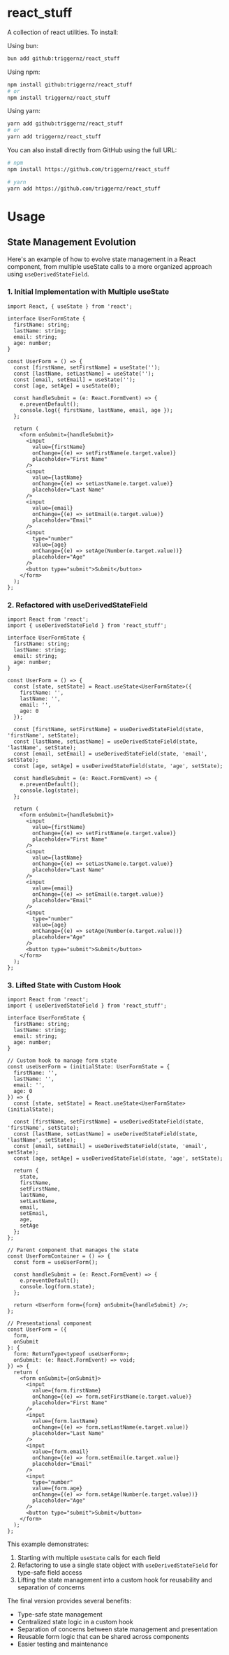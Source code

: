# react_stuff

A collection of react utilities. To install:

Using bun:
```bash
bun add github:triggernz/react_stuff
```

Using npm:
```bash
npm install github:triggernz/react_stuff
# or
npm install triggernz/react_stuff
```

Using yarn:
```bash
yarn add github:triggernz/react_stuff
# or
yarn add triggernz/react_stuff
```

You can also install directly from GitHub using the full URL:
```bash
# npm
npm install https://github.com/triggernz/react_stuff

# yarn
yarn add https://github.com/triggernz/react_stuff
```

# Usage

## State Management Evolution

Here's an example of how to evolve state management in a React component, from multiple useState calls to a more organized approach using `useDerivedStateField`.

### 1. Initial Implementation with Multiple useState

```tsx
import React, { useState } from 'react';

interface UserFormState {
  firstName: string;
  lastName: string;
  email: string;
  age: number;
}

const UserForm = () => {
  const [firstName, setFirstName] = useState('');
  const [lastName, setLastName] = useState('');
  const [email, setEmail] = useState('');
  const [age, setAge] = useState(0);

  const handleSubmit = (e: React.FormEvent) => {
    e.preventDefault();
    console.log({ firstName, lastName, email, age });
  };

  return (
    <form onSubmit={handleSubmit}>
      <input
        value={firstName}
        onChange={(e) => setFirstName(e.target.value)}
        placeholder="First Name"
      />
      <input
        value={lastName}
        onChange={(e) => setLastName(e.target.value)}
        placeholder="Last Name"
      />
      <input
        value={email}
        onChange={(e) => setEmail(e.target.value)}
        placeholder="Email"
      />
      <input
        type="number"
        value={age}
        onChange={(e) => setAge(Number(e.target.value))}
        placeholder="Age"
      />
      <button type="submit">Submit</button>
    </form>
  );
};
```

### 2. Refactored with useDerivedStateField

```tsx
import React from 'react';
import { useDerivedStateField } from 'react_stuff';

interface UserFormState {
  firstName: string;
  lastName: string;
  email: string;
  age: number;
}

const UserForm = () => {
  const [state, setState] = React.useState<UserFormState>({
    firstName: '',
    lastName: '',
    email: '',
    age: 0
  });

  const [firstName, setFirstName] = useDerivedStateField(state, 'firstName', setState);
  const [lastName, setLastName] = useDerivedStateField(state, 'lastName', setState);
  const [email, setEmail] = useDerivedStateField(state, 'email', setState);
  const [age, setAge] = useDerivedStateField(state, 'age', setState);

  const handleSubmit = (e: React.FormEvent) => {
    e.preventDefault();
    console.log(state);
  };

  return (
    <form onSubmit={handleSubmit}>
      <input
        value={firstName}
        onChange={(e) => setFirstName(e.target.value)}
        placeholder="First Name"
      />
      <input
        value={lastName}
        onChange={(e) => setLastName(e.target.value)}
        placeholder="Last Name"
      />
      <input
        value={email}
        onChange={(e) => setEmail(e.target.value)}
        placeholder="Email"
      />
      <input
        type="number"
        value={age}
        onChange={(e) => setAge(Number(e.target.value))}
        placeholder="Age"
      />
      <button type="submit">Submit</button>
    </form>
  );
};
```

### 3. Lifted State with Custom Hook

```tsx
import React from 'react';
import { useDerivedStateField } from 'react_stuff';

interface UserFormState {
  firstName: string;
  lastName: string;
  email: string;
  age: number;
}

// Custom hook to manage form state
const useUserForm = (initialState: UserFormState = {
  firstName: '',
  lastName: '',
  email: '',
  age: 0
}) => {
  const [state, setState] = React.useState<UserFormState>(initialState);

  const [firstName, setFirstName] = useDerivedStateField(state, 'firstName', setState);
  const [lastName, setLastName] = useDerivedStateField(state, 'lastName', setState);
  const [email, setEmail] = useDerivedStateField(state, 'email', setState);
  const [age, setAge] = useDerivedStateField(state, 'age', setState);

  return {
    state,
    firstName,
    setFirstName,
    lastName,
    setLastName,
    email,
    setEmail,
    age,
    setAge
  };
};

// Parent component that manages the state
const UserFormContainer = () => {
  const form = useUserForm();

  const handleSubmit = (e: React.FormEvent) => {
    e.preventDefault();
    console.log(form.state);
  };

  return <UserForm form={form} onSubmit={handleSubmit} />;
};

// Presentational component
const UserForm = ({ 
  form, 
  onSubmit 
}: { 
  form: ReturnType<typeof useUserForm>;
  onSubmit: (e: React.FormEvent) => void;
}) => {
  return (
    <form onSubmit={onSubmit}>
      <input
        value={form.firstName}
        onChange={(e) => form.setFirstName(e.target.value)}
        placeholder="First Name"
      />
      <input
        value={form.lastName}
        onChange={(e) => form.setLastName(e.target.value)}
        placeholder="Last Name"
      />
      <input
        value={form.email}
        onChange={(e) => form.setEmail(e.target.value)}
        placeholder="Email"
      />
      <input
        type="number"
        value={form.age}
        onChange={(e) => form.setAge(Number(e.target.value))}
        placeholder="Age"
      />
      <button type="submit">Submit</button>
    </form>
  );
};
```

This example demonstrates:
1. Starting with multiple `useState` calls for each field
2. Refactoring to use a single state object with `useDerivedStateField` for type-safe field access
3. Lifting the state management into a custom hook for reusability and separation of concerns

The final version provides several benefits:
- Type-safe state management
- Centralized state logic in a custom hook
- Separation of concerns between state management and presentation
- Reusable form logic that can be shared across components
- Easier testing and maintenance



